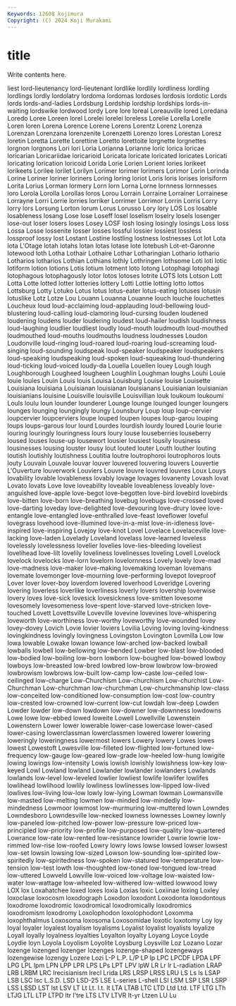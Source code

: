 ```yaml
---
Keywords: 12608 kojimura
Copyright: (C) 2024 Koji Murakami
---
```


# title

Write contents here.



liest lord-lieutenancy
lord-lieutenant lordlike lordlily lordliness lordling lordlings lordly lordolatry lordoma lordomas
lordoses lordosis lordotic Lords lords lords-and-ladies Lordsburg Lordship lordship lordships
lords-in-waiting lordswike lordwood lordy Lore lore loreal Loreauville lored Loredana
Loredo Loree Loreen lorel Lorelei lorelei loreless Lorelie Lorella Lorelle
Loren loren Lorena Lorence Lorene Lorens Lorentz Lorenz Lorenza Lorenzan
Lorenzana lorenzenite Lorenzetti Lorenzo lores Lorestan Loresz loretin Loretta Lorette
Lorettine Loretto lorettoite lorgnette lorgnettes lorgnon lorgnons Lori lori Loria
Lorianna Lorianne loric lorica loricae loricarian Loricariidae loricarioid Loricata loricate
loricated loricates Loricati loricating lorication loricoid Lorida Lorie Lorien Lorient
lories lorikeet lorikeets Lorilee lorilet Lorilyn Lorimer lorimer lorimers Lorimor
Lorin Lorinda Lorine Loriner loriner loriners Loring loring loriot Loris
loris lorises lorisiform Lorita Lorius Lorman lormery Lorn lorn Lorna
Lorne lornness lornnesses loro Lorola Lorolla Lorollas loros Lorou Lorrain
Lorraine Lorrainer Lorrainese Lorrayne Lorri Lorrie lorries lorriker Lorrimer Lorrimor
Lorrin Lorris Lorry lorry lors Lorsung Lorton lorum Lorus Lorusso
Lory lory LOS Los losable losableness losang Lose lose Loseff
losel loselism loselry losels losenger lose-out loser losers loses Losey
LOSF losh losing losingly losings Loss loss Lossa Losse lossenite
losser losses lossful lossier lossiest lossless lossproof lossy lost Lostant
Lostine lostling lostness lostnesses Lot lot Lota lota L'Otage lotah
lotahs lotan lotas lotase lote lotebush Lot-et-Garonne lotewood loth Lotha
Lothair Lothaire Lothar Lotharingian Lothario lothario Lotharios lotharios Lothian Lothians
lothly Lothringen lothsome Loti loti lotic lotiform lotion lotions Lotis
lotium lotment loto lotong Lotophagi lotophagi lotophagous lotophagously lotor lotos
lotoses lotrite LOTS lots Lotson Lott Lotta Lotte lotted lotter
lotteries lottery Lotti Lottie lotting lotto lottos Lottsburg Lotty Lotuko
Lotus lotus lotus-eater lotus-eating lotuses lotusin lotuslike Lotz Lotze Lou
Louann Louanna Louanne louch louche louchettes Loucheux loud loud-acclaiming loud-applauding
loud-bellowing loud-blustering loud-calling loud-clamoring loud-cursing louden loudened loudening loudens louder
loudering loudest loud-hailer loudish loudishness loud-laughing loudlier loudliest loudly loud-mouth
loudmouth loud-mouthed loudmouthed loud-mouths loudmouths loudness loudnesses Loudon Loudonville loud-ringing
loud-roared loud-roaring loud-screaming loud-singing loud-sounding loudspeak loud-speaker loudspeaker loudspeakers loud-speaking
loudspeaking loud-spoken loud-squeaking loud-thundering loud-ticking loud-voiced loudy-da Louella Louellen louey
Lough lough Loughborough Lougheed lougheen Loughlin Loughman loughs Louhi Louie
louie louies Louin Louis louis Louisa Louisburg Louise louise Louisette
Louisiana louisiana Louisianan louisianan louisianans Louisianian louisianian louisianians louisine Louisville
louisville Louisvillian louk loukoum loukoumi Louls loulu loun lounder lounderer
Lounge lounge lounged lounger loungers lounges lounging loungingly loungy Lounsbury
Loup loup loup-cervier loupcervier loupcerviers loupe louped loupen loupes loup-garou
louping loups loups-garous lour lourd Lourdes lourdish lourdy loured Lourie
lourie louring louringly louringness lours loury louse louseberries louseberry loused
louses louse-up lousewort lousier lousiest lousily lousiness lousinesses lousing louster
lousy lout louted louter Louth louther louting loutish loutishly loutishness
Loutitia loutre loutrophoroi loutrophoros louts louty Louvain Louvale louvar louver
louvered louvering louvers Louvertie L'Ouverture louverwork Louviers Louvre louvre louvred
louvres Loux Louys lovability lovable lovableness lovably lovage lovages lovanenty
Lovash lovat Lovato lovats Love love loveability loveable loveableness loveably
love-anguished love-apple love-begot love-begotten love-bird lovebird lovebirds love-bitten love-born love-breathing
lovebug lovebugs love-crossed loved love-darting loveday love-delighted love-devouring love-drury lovee
love-entangle love-entangled love-enthralled love-feast loveflower loveful lovegrass lovehood love-illumined love-in-a-mist
love-in-idleness love-inspired love-inspiring Lovejoy love-knot Lovel Lovelace Lovelaceville love-lacking love-laden
Lovelady Loveland lovelass love-learned loveless lovelessly lovelessness lovelier lovelies love-lies-bleeding
loveliest lovelihead love-lilt lovelily loveliness lovelinesses loveling Lovell Lovelock lovelock
lovelocks love-lorn lovelorn lovelornness Lovely lovely love-mad love-madness love-maker love-making
lovemaking loveman lovemans lovemate lovemonger love-mourning love-performing lovepot loveproof Lover
lover lover-boy loverdom lovered loverhood Loveridge Lovering lovering loverless loverlike
loverliness loverly lovers lovership loverwise lovery loves love-sick lovesick lovesickness
love-smitten lovesome lovesomely lovesomeness love-spent love-starved love-stricken love-touched Lovett Lovettsville
Loveville lovevine lovevines love-whispering loveworth love-worthiness love-worthy loveworthy love-wounded lovey
lovey-dovey Lovich Lovie lovier loviers Lovilia Loving loving loving-kindness lovingkindness
lovingly lovingness Lovingston Lovington Lovmilla Low low lowa lowable Lowake
lowan lowance low-arched low-backed lowball lowballs lowbell low-bellowing low-bended Lowber
low-blast low-blooded low-bodied low-boiling low-born lowborn low-boughed low-bowed lowboy lowboys
low-breasted low-bred lowbred low-brow lowbrow low-browed lowbrowism lowbrows low-built low-camp
low-caste low-ceiled low-ceilinged low-charge Low-Churchism Low-churchism Low-churchist Low-Churchman Low-churchman low-churchman
Low-churchmanship low-class low-conceited low-conditioned low-consumption low-cost low-country low-crested low-crowned low-current
low-cut lowdah low-deep Lowden Lowder lowder low-down lowdown low-downer low-downness
lowdowns Lowe lowe low-ebbed lowed loweite Lowell Lowellville Lowenstein Lowenstern
Lower lower lowerable lower-case lowercase lower-cased lower-casing lowerclassman lowerclassmen lowered
lowerer lowering loweringly loweringness lowermost lowers Lowery lowery Lowes lowes
lowest Lowestoft Lowesville low-filleted low-flighted low-fortuned low-frequency low-gauge low-geared low-grade
low-heeled low-hung lowigite lowing lowings low-intensity Lowis lowish lowishly lowishness
low-key low-keyed Lowl Lowland lowland Lowlander lowlander lowlanders Lowlands lowlands
low-level low-leveled lowlier lowliest lowlife lowlifer lowlifes lowlihead lowlihood lowlily
lowliness lowlinesses low-lipped low-lived lowlives low-living low-low lowly low-lying Lowman
lowman Lowmansville low-masted low-melting lowmen low-minded low-mindedly low-mindedness Lowmoor lowmost
low-murmuring low-muttered lown Lowndes Lowndesboro Lowndesville low-necked lowness lownesses Lowney
lownly low-paneled low-pitched low-power low-pressure low-priced low-principled low-priority low-profile low-purposed
low-quality low-quartered Lowrance low-rate low-rented low-resistance lowrider Lowrie lowrie low-rimmed
low-rise low-roofed Lowry lowry lows lowse lowsed lowser lowsest low-set
lowsin lowsing low-sized Lowson low-sounding low-spirited low-spiritedly low-spiritedness low-spoken low-statured
low-temperature low-tension low-test lowth low-thoughted low-toned low-tongued low-tread low-uttered Lowveld
Lowville low-voiced low-voltage low-waisted low-water low-wattage low-wheeled low-withered low-witted lowwood
lowy LOX lox Loxahatchee loxed loxes loxia Loxias loxic Loxiinae
loxing Loxley loxoclase loxocosm loxodograph Loxodon loxodont Loxodonta loxodontous loxodrome
loxodromic loxodromical loxodromically loxodromics loxodromism loxodromy Loxolophodon loxolophodont Loxomma loxophthalmus
Loxosoma loxosoma Loxosomidae loxotic loxotomy Loy loy loyal loyaler loyalest
loyalism loyalisms Loyalist loyalist loyalists loyalize Loyall loyally loyalness loyalties
Loyalton loyalty Loyang Loyce Loyde Loydie loyn Loyola Loyolism Loyolite
Loysburg Loysville Loz Lozano Lozar lozenge lozenged lozenger lozenges lozenge-shaped
lozengeways lozengewise lozengy Lozere Lozi L-P L.P. L/P LP lp
LPC LPCDF LPDA LPF LPG LPL lpm LPN LPP LPR
LPS LPs LPT LPV lpW LR Lr lr L-radiation LRAP
LRB LRBM LRC lrecisianism lrecl Lrida LRS LRSP LRSS LRU
LS Ls ls LSAP LSB LSC lsc L.S.D. LSD LSD-25
LSE L-series L-shell LSI LSM LSP LSR LSRP LSS LSSD
LST lst LSV LT Lt Lt. l.t. lt LTA LTAB
LTC LTD Ltd Ltd. LTF LTG LTh LTJG LTL LTP
LTPD ltr l'tre LTS LTV LTVR lt-yr Ltzen LU Lu
